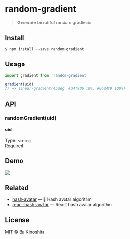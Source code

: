 # random-gradient

> Generate beautiful random gradients

## Install
```
$ npm install --save random-gradient
```

## Usage
```js
import gradient from 'random-gradient'

gradient(uid)
// => linear-gradient(45deg, #d4f906 10%, #06d4f9 100%)
```

## API
### randomGradient(uid)

#### uid
Type: `string`<br/>
Required

## Demo

![](https://cldup.com/S4sruO8J60.png)

## Related

- [hash-avatar](https://github.com/bukinoshita/hash-avatar) — :rainbow: Hash avatar algorithm
- [react-hash-avatar](https://github.com/bukinoshita/react-hash-avatar) — React hash avatar algorithm

## License
[MIT](https://github.com/bukinoshita/random-gradient/blob/master/LICENSE) &copy; Bu Kinoshita
